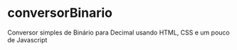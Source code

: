 # conversorBinario

Conversor simples de Binário para Decimal usando HTML, CSS e um pouco de Javascript
